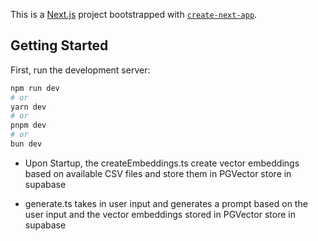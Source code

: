 This is a [Next.js](https://nextjs.org) project bootstrapped with [`create-next-app`](https://nextjs.org/docs/app/api-reference/cli/create-next-app).

## Getting Started

First, run the development server:

```bash
npm run dev
# or
yarn dev
# or
pnpm dev
# or
bun dev
```

 - Upon Startup, the createEmbeddings.ts create vector embeddings based on available CSV files and store them in PGVector store in supabase

 -  generate.ts takes in user input and generates a prompt based on the user input and the vector embeddings stored in PGVector store in supabase